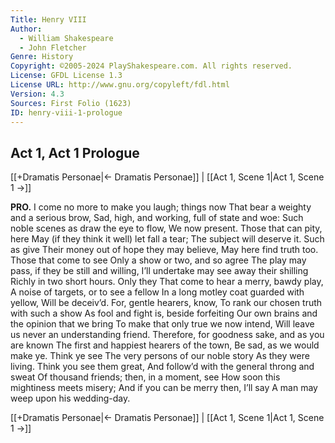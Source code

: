 ```yaml
---
Title: Henry VIII
Author: 
  - William Shakespeare
  - John Fletcher
Genre: History
Copyright: ©2005-2024 PlayShakespeare.com. All rights reserved.
License: GFDL License 1.3
License URL: http://www.gnu.org/copyleft/fdl.html
Version: 4.3
Sources: First Folio (1623)
ID: henry-viii-1-prologue
---
```


## Act 1, Act 1 Prologue
[[+Dramatis Personae|← Dramatis Personae]] | [[Act 1, Scene 1|Act 1, Scene 1 →]]

**PRO.**
I come no more to make you laugh; things now
That bear a weighty and a serious brow,
Sad, high, and working, full of state and woe:
Such noble scenes as draw the eye to flow,
We now present. Those that can pity, here
May (if they think it well) let fall a tear;
The subject will deserve it. Such as give
Their money out of hope they may believe,
May here find truth too. Those that come to see
Only a show or two, and so agree
The play may pass, if they be still and willing,
I’ll undertake may see away their shilling
Richly in two short hours. Only they
That come to hear a merry, bawdy play,
A noise of targets, or to see a fellow
In a long motley coat guarded with yellow,
Will be deceiv’d. For, gentle hearers, know,
To rank our chosen truth with such a show
As fool and fight is, beside forfeiting
Our own brains and the opinion that we bring
To make that only true we now intend,
Will leave us never an understanding friend.
Therefore, for goodness sake, and as you are known
The first and happiest hearers of the town,
Be sad, as we would make ye. Think ye see
The very persons of our noble story
As they were living. Think you see them great,
And follow’d with the general throng and sweat
Of thousand friends; then, in a moment, see
How soon this mightiness meets misery;
And if you can be merry then, I’ll say
A man may weep upon his wedding-day.

[[+Dramatis Personae|← Dramatis Personae]] | [[Act 1, Scene 1|Act 1, Scene 1 →]]